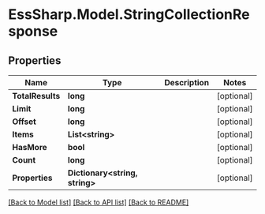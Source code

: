 # EssSharp.Model.StringCollectionResponse

## Properties

Name | Type | Description | Notes
------------ | ------------- | ------------- | -------------
**TotalResults** | **long** |  | [optional] 
**Limit** | **long** |  | [optional] 
**Offset** | **long** |  | [optional] 
**Items** | **List&lt;string&gt;** |  | [optional] 
**HasMore** | **bool** |  | [optional] 
**Count** | **long** |  | [optional] 
**Properties** | **Dictionary&lt;string, string&gt;** |  | [optional] 

[[Back to Model list]](../README.md#documentation-for-models) [[Back to API list]](../README.md#documentation-for-api-endpoints) [[Back to README]](../README.md)

